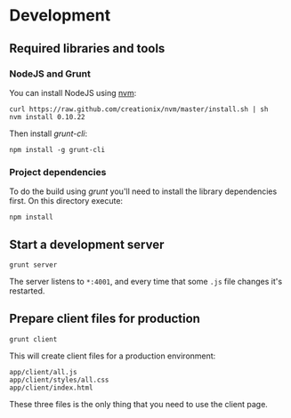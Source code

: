 # Development

## Required libraries and tools

### NodeJS and Grunt

You can install NodeJS using [nvm](https://github.com/creationix/nvm):

	curl https://raw.github.com/creationix/nvm/master/install.sh | sh
	nvm install 0.10.22

Then install *grunt-cli*:

	npm install -g grunt-cli
	
### Project dependencies

To do the build using *grunt* you'll need to install the library dependencies first. On this directory execute:

	npm install



## Start a development server

	grunt server
	
The server listens to `*:4001`, and every time that some `.js` file changes it's restarted.

## Prepare client files for production

	grunt client
	
This will create client files for a production environment:

	app/client/all.js
	app/client/styles/all.css
	app/client/index.html
	
These three files is the only thing that you need to use the client page.